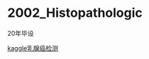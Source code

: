 # 2002_Histopathologic

20年毕设

[kaggle乳腺癌检测](https://www.kaggle.com/c/histopathologic-cancer-detection)
